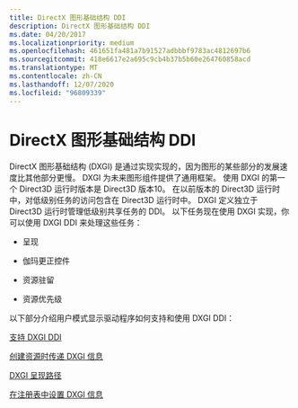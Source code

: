 ```yaml
---
title: DirectX 图形基础结构 DDI
description: DirectX 图形基础结构 DDI
ms.date: 04/20/2017
ms.localizationpriority: medium
ms.openlocfilehash: 461651fa481a7b91527adbbbf9783ac4812697b6
ms.sourcegitcommit: 418e6617e2a695c9cb4b37b5b60e264760858acd
ms.translationtype: MT
ms.contentlocale: zh-CN
ms.lasthandoff: 12/07/2020
ms.locfileid: "96809339"
---
```

# <a name="directx-graphics-infrastructure-ddi"></a>DirectX 图形基础结构 DDI


DirectX 图形基础结构 (DXGI) 是通过实现实现的，因为图形的某些部分的发展速度比其他部分更慢。 DXGI 为未来图形组件提供了通用框架。 使用 DXGI 的第一个 Direct3D 运行时版本是 Direct3D 版本10。 在以前版本的 Direct3D 运行时中，对低级别任务的访问包含在 Direct3D 运行时中。 DXGI 定义独立于 Direct3D 运行时管理低级别共享任务的 DDI。 以下任务现在使用 DXGI 实现，你可以使用 DXGI DDI 来处理这些任务：

-   呈现

-   伽玛更正控件

-   资源驻留

-   资源优先级

以下部分介绍用户模式显示驱动程序如何支持和使用 DXGI DDI：

[支持 DXGI DDI](supporting-the-dxgi-ddi.md)

[创建资源时传递 DXGI 信息](passing-dxgi-information-at-resource-creation-time.md)

[DXGI 呈现路径](dxgi-presentation-path.md)

[在注册表中设置 DXGI 信息](setting-dxgi-information-in-the-registry.md)

 

 





